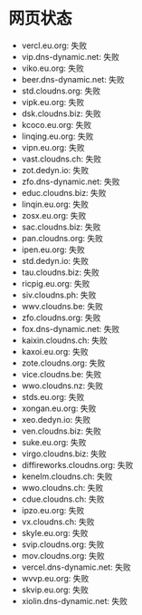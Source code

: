# 网页状态
- vercl.eu.org: 失败
- vip.dns-dynamic.net: 失败
- viko.eu.org: 失败
- beer.dns-dynamic.net: 失败
- std.cloudns.org: 失败
- vipk.eu.org: 失败
- dsk.cloudns.biz: 失败
- kcoco.eu.org: 失败
- linqing.eu.org: 失败
- vipn.eu.org: 失败
- vast.cloudns.ch: 失败
- zot.dedyn.io: 失败
- zfo.dns-dynamic.net: 失败
- educ.cloudns.biz: 失败
- linqin.eu.org: 失败
- zosx.eu.org: 失败
- sac.cloudns.biz: 失败
- pan.cloudns.org: 失败
- ipen.eu.org: 失败
- std.dedyn.io: 失败
- tau.cloudns.biz: 失败
- ricpig.eu.org: 失败
- siv.cloudns.ph: 失败
- wwv.cloudns.be: 失败
- zfo.cloudns.org: 失败
- fox.dns-dynamic.net: 失败
- kaixin.cloudns.ch: 失败
- kaxoi.eu.org: 失败
- zote.cloudns.org: 失败
- vice.cloudns.be: 失败
- wwo.cloudns.nz: 失败
- stds.eu.org: 失败
- xongan.eu.org: 失败
- xeo.dedyn.io: 失败
- ven.cloudns.biz: 失败
- suke.eu.org: 失败
- virgo.cloudns.biz: 失败
- diffireworks.cloudns.org: 失败
- kenelm.cloudns.ch: 失败
- wwo.cloudns.ch: 失败
- cdue.cloudns.ch: 失败
- ipzo.eu.org: 失败
- vx.cloudns.ch: 失败
- skyle.eu.org: 失败
- svip.cloudns.org: 失败
- mov.cloudns.org: 失败
- vercel.dns-dynamic.net: 失败
- wvvp.eu.org: 失败
- skvip.eu.org: 失败
- xiolin.dns-dynamic.net: 失败
